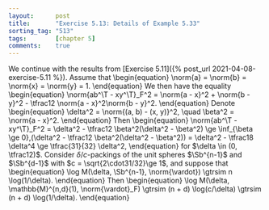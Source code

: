 ```yaml
---
layout:      post
title:       "Exercise 5.13: Details of Example 5.33"
sorting_tag: "513"
tags:        [chapter 5]
comments:    true
---
```


We continue with the results from [Exercise 5.11]({% post_url 2021-04-08-exercise-5.11 %}).
Assume that
\begin{equation}
    \norm{a} = \norm{b} = \norm{x} = \norm{y} = 1.
\end{equation}
We then have the equality
\begin{equation}
    \norm{ab^\T - xy^\T}\_F^2
    =
        \norm{a - x}^2
        + \norm{b - y}^2
        - \tfrac12 \norm{a - x}^2\norm{b - y}^2.
\end{equation}
Denote
\begin{equation}
    \delta^2 = \norm{(a, b) - (x, y)}^2, \quad
    \beta^2 = \norm{a - x}^2.
\end{equation}
Then
\begin{equation}
    \norm{ab^\T - xy^\T}\_F^2
    = \delta^2 - \tfrac12 \beta^2(\delta^2 - \beta^2)
    \ge \inf\_{\beta \ge 0}\,(\delta^2 - \tfrac12 \beta^2(\delta^2 - \beta^2))
    = \delta^2 - \tfrac18 \delta^4
    \ge \tfrac{31}{32} \delta^2,
\end{equation}
for $\delta \in (0, \tfrac12)$.
Consider $\delta/c$-packings of the unit spheres $\Sb^{n-1}$ and $\Sb^{d-1}$ with $c = \sqrt{2\cdot31/32}\ge 1$, and suppose that
\begin{equation}
    \log M(\delta, \Sb^{n-1}, \norm{\vardot}) \gtrsim n \log(1/\delta).
\end{equation}
Then
\begin{equation}
    \log M(\delta, \mathbb{M}^{n,d}(1), \norm{\vardot}\_F)
    \gtrsim (n + d) \log(c/\delta)
    \gtrsim (n + d) \log(1/\delta).
\end{equation}